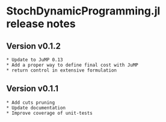 # StochDynamicProgramming.jl release notes

## Version v0.1.2

    * Update to JuMP 0.13
    * Add a proper way to define final cost with JuMP
    * return control in extensive formulation

## Version v0.1.1

    * Add cuts pruning
    * Update documentation
    * Improve coverage of unit-tests

